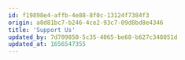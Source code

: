 ```yaml
---
id: f19898e4-affb-4e88-8f0c-13124f7384f3
origin: a8d81bc7-b246-4ce2-93c7-09d8bd8e4346
title: 'Support Us'
updated_by: 7d709850-5c35-4065-be68-b627c348051d
updated_at: 1656547355
---
```

